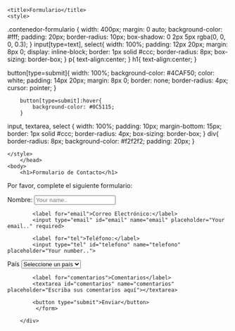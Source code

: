 <html>
<head>
   
    <title>Formulario</title>
    <style>

.contenedor-formulario {
            width: 400px;
            margin: 0 auto;
            background-color: #fff;
            padding: 20px;
            border-radius: 10px;
            box-shadow: 0 2px 5px rgba(0, 0, 0, 0.3);
        }
        input[type=text], select{ 
        width: 100%;
            padding: 12px 20px;
            margin: 8px 0;
            display: inline-block;
            border: 1px solid #ccc;
            border-radius: 8px;
            box-sizing: border-box;
        }
p{
text-align:center;
}
h1{
text-align:center;
}

  button[type=submit]{ 
        width: 100%;
            background-color: #4CAF50;
            color: white;
            padding: 14px 20px;
            margin: 8px 0; 
            border: none;
            border-radius: 4px;
            cursor: pointer;
        }
        
        button[type=submit]:hover{
            background-color: #0C5115;
        }
   input, textarea, select {
            width: 100%;
            padding: 10px;
            margin-bottom: 15px;
            border: 1px solid #ccc;
            border-radius: 4px;
            box-sizing: border-box;
 }
        div{
            border-radius: 8px;
            background-color: #f2f2f2;
            padding: 20px;
        }
        
    </style>
        </head>
    <body>
        <h1>Formulario de Contacto</h1>
<p>Por favor, complete el siguiente formulario:</p> 
        <div class= "contenedor-formulario">
        <form action="#" method="post">
            <label for="fname">Nombre:</label>
            <input type="text" id="fname" name="fname" placeholder="Your name.." required>

            <label for="email">Correo Electrónico:</label>
            <input type="email" id="email" name="email" placeholder="Your email.." required>
            
            <label for="tel">Teléfono:</label>
            <input type="tel" id="telefono" name="telefono" placeholder="Your number..">
          
            
<label for="pais">País</label>
            <select id="pais" name="pais">
            <option value="">Seleccione un país</option>
            <option value="autralia">Australia</option>
            <option value="canada">Canada</option>
            <option value="usa">USA</option>
            <option value="mexico">México</option>
            </select>
            
            <label for="comentarios">Comentarios</label>
            <textarea id="comentarios" name="comentarios" placeholder="Escriba sus comentarios aquí"></textarea>

            <button type="submit">Enviar</button>
             </form>
        
        </div>
        
    </body>
</html>

